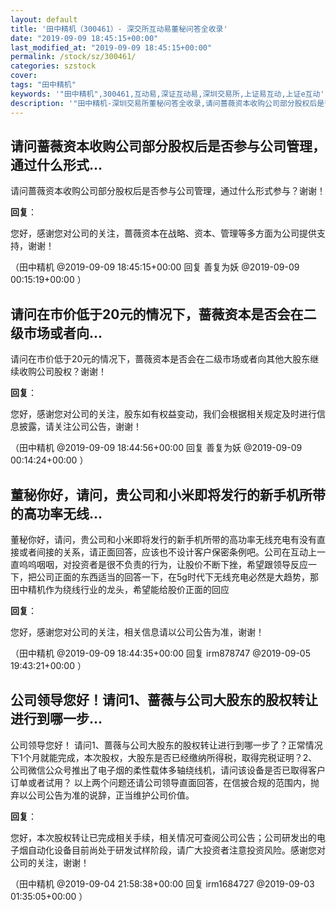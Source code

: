 ```yaml
---
layout: default
title: '田中精机（300461）- 深交所互动易董秘问答全收录'
date: "2019-09-09 18:45:15+00:00"
last_modified_at: "2019-09-09 18:45:15+00:00"
permalink: /stock/sz/300461/
categories: szstock
cover: 
tags: "田中精机"
keywords: '"田中精机",300461,互动易,深证互动易,深圳交易所,上证易互动,上证e互动'
description: '"田中精机-深圳交易所董秘问答全收录,请问蔷薇资本收购公司部分股权后是否参与公司管理，通过什么形式参与？谢谢！"'
---
```


## 请问蔷薇资本收购公司部分股权后是否参与公司管理，通过什么形式...

请问蔷薇资本收购公司部分股权后是否参与公司管理，通过什么形式参与？谢谢！

**回复**：

您好，感谢您对公司的关注，蔷薇资本在战略、资本、管理等多方面为公司提供支持，谢谢！ 

（田中精机  @2019-09-09 18:45:15+00:00 回复 善复为妖  @2019-09-09 00:15:19+00:00 ）

## 请问在市价低于20元的情况下，蔷薇资本是否会在二级市场或者向...

请问在市价低于20元的情况下，蔷薇资本是否会在二级市场或者向其他大股东继续收购公司股权？谢谢！

**回复**：

您好，感谢您对公司的关注，股东如有权益变动，我们会根据相关规定及时进行信息披露，请关注公司公告，谢谢！ 

（田中精机  @2019-09-09 18:44:56+00:00 回复 善复为妖  @2019-09-09 00:14:24+00:00 ）

## 董秘你好，请问，贵公司和小米即将发行的新手机所带的高功率无线...

董秘你好，请问，贵公司和小米即将发行的新手机所带的高功率无线充电有没有直接或者间接的关系，请正面回答，应该也不设计客户保密条例吧。公司在互动上一直呜呜咽咽，对投资者是很不负责的行为，让股价不断下挫，希望跟领导反应一下，把公司正面的东西适当的回答一下，在5g时代下无线充电必然是大趋势，那田中精机作为绕线行业的龙头，希望能给股价正面的回应

**回复**：

您好，感谢您对公司的关注，相关信息请以公司公告为准，谢谢！ 

（田中精机  @2019-09-09 18:44:35+00:00 回复 irm878747  @2019-09-05 19:43:21+00:00 ）

## 公司领导您好！请问1、蔷薇与公司大股东的股权转让进行到哪一步...

公司领导您好！
请问1、蔷薇与公司大股东的股权转让进行到哪一步了？正常情况下1个月就能完成，本次股权，大股东是否已经缴纳所得税，取得完税证明？2、公司微信公众号推出了电子烟的柔性载体多轴绕线机，请问该设备是否已取得客户订单或者试用？
以上两个问题还请公司领导直面回答，在信披合规的范围内，抛弃以公司公告为准的说辞，正当维护公司价值。

**回复**：

您好，本次股权转让已完成相关手续，相关情况可查阅公司公告；公司研发出的电子烟自动化设备目前尚处于研发试样阶段，请广大投资者注意投资风险。感谢您对公司的关注，谢谢！ 

（田中精机  @2019-09-04 21:58:38+00:00 回复 irm1684727  @2019-09-03 01:35:05+00:00 ）

